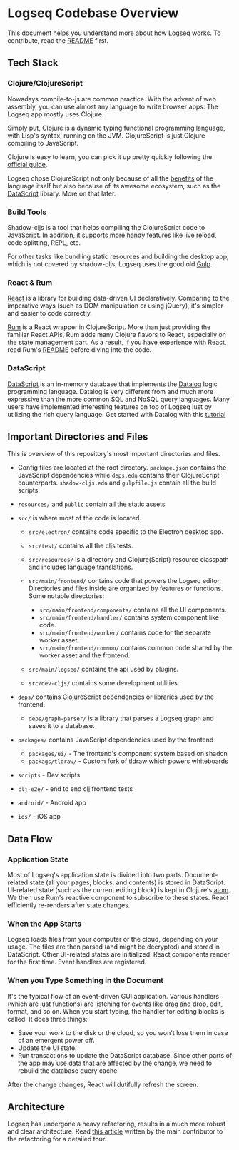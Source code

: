 # Logseq Codebase Overview

This document helps you understand more about how Logseq works. To contribute, read the [README](https://github.com/logseq/logseq) first.

## Tech Stack

### Clojure/ClojureScript

Nowadays compile-to-js are common practice. With the advent of web assembly, you can use almost any language to write browser apps. The Logseq app mostly uses Clojure.

Simply put, Clojure is a dynamic typing functional programming language, with Lisp's syntax, running on the JVM. ClojureScript is just Clojure compiling to JavaScript.

Clojure is easy to learn, you can pick it up pretty quickly following the [official guide](https://clojure.org/guides/learn/syntax).

Logseq chose ClojureScript not only because of all the [benefits](https://clojure.org/about/rationale) of the language itself but also because of its awesome ecosystem, such as the [DataScript](https://github.com/tonsky/datascript) library. More on that later.

### Build Tools

Shadow-cljs is a tool that helps compiling the ClojureScript code to JavaScript. In addition, it supports more handy features like live reload, code splitting, REPL, etc.

For other tasks like bundling static resources and building the desktop app, which is not covered by shadow-cljs, Logseq uses the good old [Gulp](https://gulpjs.com).

### React & Rum

[React](https://reactjs.org/) is a library for building data-driven UI declaratively. Comparing to the imperative ways (such as DOM manipulation or using jQuery), it's simpler and easier to code correctly.

[Rum](https://github.com/tonsky/rum) is a React wrapper in ClojureScript. More than just providing the familiar React APIs, Rum adds many Clojure flavors to React, especially on the state management part. As a result, if you have experience with React, read Rum's [README](https://github.com/tonsky/rum) before diving into the code.

### DataScript

[DataScript](https://github.com/tonsky/datascript) is an in-memory database that implements the [Datalog](https://en.wikipedia.org/wiki/Datalog) logic programming language. Datalog is very different from and much more expressive than the more common SQL and NoSQL query languages. Many users have implemented interesting features on top of Logseq just by utilizing the rich query language. Get started with Datalog with this [tutorial](http://www.learndatalogtoday.org/)

## Important Directories and Files

This is overview of this repository's most important directories and files.

- Config files are located at the root directory. `package.json` contains the JavaScript dependencies while `deps.edn` contains their ClojureScript counterparts. `shadow-cljs.edn` and `gulpfile.js` contain all the build scripts.

- `resources/` and `public` contain all the static assets

- `src/` is where most of the code is located.

  - `src/electron/` contains code specific to the Electron desktop app.

  - `src/test/` contains all the cljs tests.

  - `src/resources/` is a directory and Clojure(Script) resource classpath and includes language translations.

  - `src/main/frontend/` contains code that powers the Logseq editor. Directories and files inside are organized by features or functions. Some notable directories:
    - `src/main/frontend/components/` contains all the UI components.
    - `src/main/frontend/handler/` contains system component like code.
    - `src/main/frontend/worker/` contains code for the separate worker asset.
    - `src/main/frontend/common/` contains common code shared by the worker asset and the frontend.
  - `src/main/logseq/` contains the api used by plugins.
  - `src/dev-cljs/` contains some development utilities.

- `deps/` contains ClojureScript dependencies or libraries used by the frontend.
  - `deps/graph-parser/` is a library that parses a Logseq graph and saves it to a database.

- `packages/` contains JavaScript dependencies used by the frontend
  - `packages/ui/` - The frontend's component system based on shadcn
  - `packags/tldraw/` - Custom fork of tldraw which powers whiteboards
- `scripts` - Dev scripts
- `clj-e2e/` - end to end clj frontend tests
- `android/` -  Android app
- `ios/` - iOS app

## Data Flow

### Application State

Most of Logseq's application state is divided into two parts. Document-related state (all your pages, blocks, and contents) is stored in DataScript. UI-related state (such as the current editing block) is kept in Clojure's [atom](https://clojure.org/reference/atoms). We then use Rum's reactive component to subscribe to these states. React efficiently re-renders after state changes.

### When the App Starts

Logseq loads files from your computer or the cloud, depending on your usage. The files are then parsed (and might be decrypted) and stored in DataScript. Other UI-related states are initialized. React components render for the first time. Event handlers are registered.

### When you Type Something in the Document

It's the typical flow of an event-driven GUI application. Various handlers (which are just functions) are listening for events like drag and drop, edit, format, and so on. When you start typing, the handler for editing blocks is called. It does three things:

- Save your work to the disk or the cloud, so you won't lose them in case of an emergent power off.
- Update the UI state.
- Run transactions to update the DataScript database. Since other parts of the app may use data that are affected by the change, we need to rebuild the database query cache.

After the change changes, React will dutifully refresh the screen.

## Architecture

Logseq has undergone a heavy refactoring, results in a much more robust and clear architecture. Read [this article](https://docs.logseq.com/#/page/The%20Refactoring%20Of%20Logseq) written by the main contributor to the refactoring for a detailed tour.
